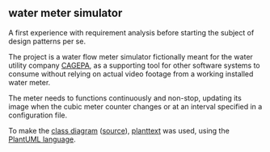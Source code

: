 
## water meter simulator

A first experience with requirement analysis before starting the subject
of design patterns per se.

The project is a water flow meter simulator fictionally meant for the
water utility company [CAGEPA][1], as a supporting tool for other
software systems to consume without relying on actual video footage
from a working installed water meter.

The meter needs to functions continuously and non-stop, updating
its image when the cubic meter counter changes or at an interval
specified in a configuration file.

To make the [class diagram][4] ([source][5]), [planttext][2] was used, using the
[PlantUML language][3].

[1]: https://www.cagepa.pb.gov.br/
[2]: https://planttext.com
[3]: https://plantuml.com
[4]: docs/class-diagram.pdf
[5]: docs/class-diagram.puml

